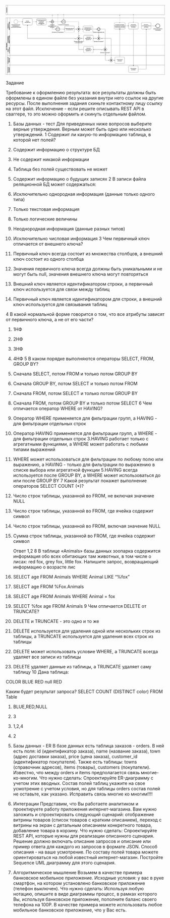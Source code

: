 ![Бизнес процесс](./%D0%91%D0%B8%D0%B7%D0%BD%D0%B5%D1%81-%D0%BF%D1%80%D0%BE%D1%86%D0%B5%D1%81%D1%81.drawio.png)


Задание

Требование к оформлению результата: 
все результаты должны быть оформлены в едином файле без указания внутри него ссылок на другие ресурсы. После выполнения задания скиньте контактному лицу ссылку на этот файл.
Исключение - если решите описывать REST API в сваггере, то это можно оформить и скинуть отдельным файлом.

1. Базы данных - тест
Для приведенных ниже вопросов выберите верные утверждения. Верным может быть одно или несколько утверждений.
1
Содержит ли какую-то информацию таблица, в которой нет полей? 
1. Содержит информацию о структуре БД
2. Не содержит никакой информации 
3. Таблица без полей существовать не может 
4. Содержит информацию о будущих записях
2
В записи файла реляционной БД может содержаться:
1. Исключительно однородная информация (данные только одного типа)
2. Только текстовая информация 
3. Только логические величины
4. Неоднородная информация (данные разных типов)
5. Исключительно числовая информация
3
Чем первичный ключ отличается от внешнего ключа? 


1. Первичный ключ всегда состоит из множества столбцов, а внешний ключ состоит из одного столбца 
2. Значения первичного ключа всегда должны быть уникальными и не могут быть null, значения внешнего ключа могут повторяться 
3. Внешний ключ является идентификатором строки, а первичный ключ используется для связи между таблиц 
4. Первичный ключ является идентификатором для строки, а внешний ключ используется для связывания таблиц 


4
В какой нормальной форме говорится о том, что все атрибуты зависят от первичного ключа, а не от его части?
1. 1НФ
2. 2НФ
3. 3НФ
4. 4НФ
5
В каком порядке выполняются операторы SELECT, FROM, GROUP BY?
1. Сначала SELECT, потом FROM и только потом GROUP BY
2. Сначала GROUP BY, потом SELECT и только потом FROM 
3. Сначала FROM, потом SELECT и только потом GROUP BY
4. Сначала FROM, потом GROUP BY и только потом SELECT
6
Чем отличается оператор WHERE от HAVING?
1. Оператор WHERE применяется для фильтрации групп, а HAVING - для фильтрации отдельных строк
2. Оператор HAVING применяется для фильтрации групп, а WHERE - для фильтрации отдельных строк
3.HAVING работает только с агрегатными функциями, а WHERE может работать с любыми типами выражений
4. WHERE может использоваться для фильтрации по любому полю или выражению, а HAVING - только для фильтрации по выражению в списке выбора или агрегатной функции
5.HAVING всегда используется после GROUP BY, а WHERE может использоваться до или после GROUP BY
7
Какой результат покажет выполнение операторов SELECT COUNT (*)?
1. Число строк таблицы, указанной во FROM, не включая значение NULL
2. Число строк таблицы, указанной во FROM, где ячейка содержит символ
3. Число строк таблицы, указанной во FROM, включая значение NULL
4. Сумма строк таблицы, указанной во FROM, где ячейка содержит символ
   
   Ответ 1,2
8
В таблице «Animals» базы данных зоопарка содержится информация обо всех обитающих там животных, в том числе о лисах: red fox, grey fox, little fox. Напишите запрос, возвращающий информацию о возрасте лис
1. SELECT age FROM Animals WHERE Animal LIKE “%fox”
2. SELECT age FROM %Fox.Animals
3. SELECT age 
FROM Animals 
WHERE Animal = fox
1. SELECT %fox age FROM Animals
9
Чем отличается DELETE от TRUNCATE?
1. DELETE и TRUNCATE - это одно и то же
2. DELETE используется для удаления одной или нескольких строк из таблицы, а TRUNCATE используется для удаления всех строк из таблицы
3. DELETE может использовать условие WHERE, а TRUNCATE всегда удаляет все записи из таблицы
4. DELETE удаляет данные из таблицы, а TRUNCATE удаляет саму таблицу
10
Дана таблица:

COLOR 
BLUE
RED
null
RED


Каким будет результат запроса?
SELECT COUNT (DISTINCT color) FROM Table
1. BLUE,RED,NULL
2. 3
3. 1,2,4
4. 2


2. Базы данных - ER
В базе данных есть таблица заказов - orders. В ней есть поля: id (идентификатор заказа), name (название заказа), town (адрес доставки заказа), price (цена заказа), customer_id (идентификатор покупателя). Также есть таблицы: towns (справочник адресов), items (товары), customers (покупатели). Известно, что между orders и items предполагается связь многие-ко-многим. 
Что нужно сделать:
Спроектируйте ER-диаграмму с учетом этих вводных. Состав полей таблиц укажите на свое усмотрение с учетом условия, но для таблицы orders состав полей не оставьте, как указано.
Исправить связь многие ко многим!!!!
2. Интеграции
Представим, что Вы работаете аналитиком и проектируете работу приложения интернет-магазина. Вам нужно заложить и спроектировать следующий сценарий: отображение витрины товаров (список товаров с кратким описанием), переход с витрины на экран с детальным описанием конкретного товара, добавление товара в корзину.
Что нужно сделать:
Спроектируйте REST API, которые нужны для реализации описанного сценария. Решение должно включать описание запросов и описание или пример ответа для каждого из запросов в формате JSON. Способ описания - на ваше усмотрение. По составу полей товара можете ориентироваться на любой известный интернет-магазин.
Постройте Sequence UML диаграмму для этого сценария. 



4. Алгоритмическое мышление
Возьмем в качестве примера банковское мобильное приложение. 
Исходные условия: у вас в руке смартфон, на котором установлено банковское приложение (телефон выключен).
Что нужно сделать:
Используя любую нотацию, опишите в виде диаграммы процесс, в рамках которого Вы, используя банковское приложение, пополните баланс своего телефона на 100Р. В качестве примера можете использовать любое мобильное банковское приложение, что у Вас есть.


